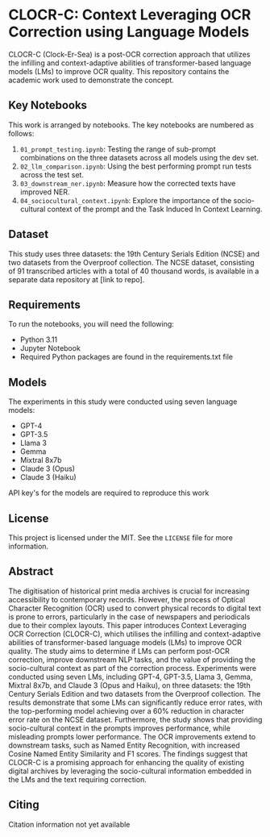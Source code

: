 # CLOCR-C: Context Leveraging OCR Correction using Language Models

CLOCR-C (Clock-Er-Sea) is a post-OCR correction approach that utilizes the infilling and context-adaptive abilities of transformer-based language models (LMs) to improve OCR quality. This repository contains the academic work used to demonstrate the concept.

## Key Notebooks

This work is arranged by notebooks. The key notebooks are numbered as follows:

1. `01_prompt_testing.ipynb`: Testing the range of sub-prompt combinations on the three datasets across all models using the dev set.
2. `02_llm_comparison.ipynb`: Using the best performing prompt run tests across the test set.
3. `03_downstream_ner.ipynb`: Measure how the corrected texts have improved NER.
4. `04_sociocultural_context.ipynb`: Explore the importance of the socio-cultural context of the prompt and the Task Induced In Context Learning.

## Dataset

This study uses three datasets: the 19th Century Serials Edition (NCSE) and two datasets from the Overproof collection. The NCSE dataset, consisting of 91 transcribed articles with a total of 40 thousand words, is available in a separate data repository at [link to repo].

## Requirements

To run the notebooks, you will need the following:

- Python 3.11
- Jupyter Notebook
- Required Python packages are found in the requirements.txt file

## Models

The experiments in this study were conducted using seven language models:

- GPT-4
- GPT-3.5
- Llama 3
- Gemma
- Mixtral 8x7b
- Claude 3 (Opus)
- Claude 3 (Haiku)

API key's for the models are required to reproduce this work

## License

This project is licensed under the MIT. See the `LICENSE` file for more information.


## Abstract

The digitisation of historical print media archives is crucial for increasing accessibility to contemporary records. However, the process of Optical Character Recognition (OCR) used to convert physical records to digital text is prone to errors, particularly in the case of newspapers and periodicals due to their complex layouts. This paper introduces Context Leveraging OCR Correction (CLOCR-C), which utilises the infilling and context-adaptive abilities of transformer-based language models (LMs) to improve OCR quality. The study aims to determine if LMs can perform post-OCR correction, improve downstream NLP tasks, and the value of providing the socio-cultural context as part of the correction process. Experiments were conducted using seven LMs, including GPT-4, GPT-3.5, Llama 3, Gemma, Mixtral 8x7b, and Claude 3 (Opus and Haiku), on three datasets: the 19th Century Serials Edition and two datasets from the Overproof collection. The results demonstrate that some LMs can significantly reduce error rates, with the top-performing model achieving over a 60\% reduction in character error rate on the NCSE dataset. Furthermore, the study shows that providing socio-cultural context in the prompts improves performance, while misleading prompts lower performance. The OCR improvements extend to downstream tasks, such as Named Entity Recognition, with increased Cosine Named Entity Similarity and F1 scores. The findings suggest that CLOCR-C is a promising approach for enhancing the quality of existing digital archives by leveraging the socio-cultural information embedded in the LMs and the text requiring correction.

## Citing

Citation information not yet available